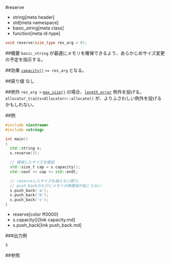 #reserve
* string[meta header]
* std[meta namespace]
* basic_string[meta class]
* function[meta id-type]

```cpp
void reserve(size_type res_arg = 0);
```

##概要
`basic_string` が最適にメモリを確保できるよう、あらかじめサイズ変更の予定を指示する。


##効果
[`capacity()`](capacity.md) `>= res_arg` となる。


##戻り値
なし


##例外
`res_arg >` [`max_size()`](max_size.md) の場合、[`length_error`](/reference/stdexcept.md) 例外を投げる。  
`allocator_traits<Allocator>::allocate()` が、よりふさわしい例外を投げるかもしれない。


##例
```cpp
#include <iostream>
#include <string>

int main()
{
  std::string s;
  s.reserve(3);

  // 確保したサイズを確認
  std::size_t cap = s.capacity();
  std::cout << cap << std::endl;

  // reserveしたサイズを越えない限り、
  // push_backのたびにメモリの再確保が起こらない
  s.push_back('a');
  s.push_back('b');
  s.push_back('c');
}
```
* reserve[color ff0000]
* s.capacity()[link capacity.md]
* s.push_back[link push_back.md]

###出力例
```
3
```

##参照
